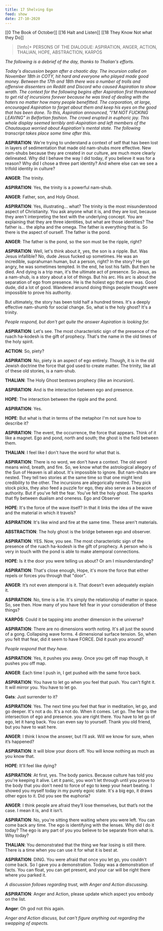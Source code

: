 ```yaml
---
title: 17 Shelving Ego
feed: show
date: 27-10-2020
---
```


[[0 The Book of October]] [[16 Halt and Listen]] [[18 They Know Not what they Do]]

> [!info]+ PERSONS OF THE DIALOGUE:
> ASPIRATION, ANGER, ACTION, THALIAN, HOPE, ABSTRACTION, KARPÓS

_The following is a debrief of the day, thanks to Thalian's efforts._

_Today's discussion began after a chaotic day. The incursion called on November 18th in COTY, hit hard and everyone who played made good money. Between the 17th and 18th there was a number of trolls and offensive dissenters on Reddit and Discord who caused Aspiration to show wrath. The context for the following begins after Aspiration first threatened to get rid of incursions forever because he was tired of dealing with the haters no matter how many people benefitted. The corporation, at large, encouraged Aspiration to forget about them and keep his eyes on the good that has been done. To this, Aspiration announced, "I'M NOT FUCKING LEAVING" in Belfortian fashion. The crowd erupted in euphoric joy. This whole display seemed terribly anti-Aspiration and left members of the Chautauqua worried about Aspiration's mental state. The following transcript takes place some time after this._

**ASPIRATION**: We're trying to understand a context of self that has been lost in layers of sedimentation that made old nam-shubs more effective. New nam-shubs because they are created in our culture, are much more clearly delineated. Why did I behave the way I did today, if you believe it was for a reason? Why did I chose a three part identity? And where else can we see a trifold identity in culture?

**ANGER**: The trinity.

**ASPIRATION**: Yes, the trinity is a powerful nam-shub.

**ANGER**: Father, son, and Holy Ghost.

**ASPIRATION**: Yes, illustrating... what? The trinity is the most misunderstood aspect of Christianity. You ask anyone what it is, and they are lost, because they aren't interpreting the text with the underlying concept. You are explaining that they are three identities, but what are those identities? The father is… the alpha and the omega. The father is everything that is. So there is the aspect of ourself. The father is the pond.

**ANGER**: The father is the pond, so the son must be the ripple, right?

**ASPIRATION**: Well, let's think about it, yes, the son is a ripple. But. Was Jesus infallible? No, dude Jesus fucked up sometimes. He was an incredible, suprahuman human, but a person, right? In the story? He got angry, he was sometimes tempted. In the end, he lost his faith. But then he died. And dying is a trip man, it's the ultimate act of presence. So Jesus, as a nam-shub, is a story about a lot of things. But his arc. His arc is about the separation of ego from presence. He is the holiest ego that ever was. Good dude, did a lot of good. Wandered around doing things people thought were impossible to prove his authority.

But ultimately, the story has been told half a hundred times. It's a deeply effective nam-shumb for social change. So, what is the holy ghost? It's a trinity.

_People respond, but don't get quite the answer Aspiration is looking for._

**ASPIRATION**: Let's see. The most characteristic sign of the presence of the ruach ha-kodesh is the gift of prophecy. That's the name in the old times of the holy spirit.

**ACTION**: So, piety?

**ASPIRATION**: No, piety is an aspect of ego entirely. Though, it is in the old Jewish doctrine the force that god used to create matter. The trinity, like all of these old stories, is a nam-shub.

**THALIAN**: The Holy Ghost bestows prophecy (like an incursion).

**ASPIRATION**: And is the interaction between ego and presence.

**HOPE**: The interaction between the ripple and the pond.

**ASPIRATION**: Yes.

**HOPE**: But what is that in terms of the metaphor I'm not sure how to describe it?

**ASPIRATION**: The event, the occurrence, the force that appears. Think of it like a magnet. Ego and pond, north and south; the ghost is the field between them.

**THALIAN**: I feel like I don't have the word for what that is.

**ASPIRATION**: There is no word, we don't have a context. The old word means wind, breath, and fire. So, we know what the astrological allegory of the Sun of Heaven is all about. It's impossible to ignore. But nam-shubs are nested. They tell two stories at the same time so that one might lend credibility to the other. The incursions are allegorically nested. They pick stock picks, they also feed a puzzle for ego, they also serve as a beacon of authority. But if you've felt the fear. You've felt the holy ghost. The sparks that fly between dualism and oneness. Ego and Observer

**HOPE**: It's the force of the wave itself? In that it links the idea of the wave and the material in which it travels?

**ASPIRATION**: It's like wind and fire at the same time. These aren't materials.

**ABSTRACTION**: The holy ghost is the bridge between ego and observer.

**ASPIRATION**: YES. Now, you see. The most characteristic sign of the presence of the ruach ha-kodesh is the gift of prophecy. A person who is very in touch with the pond is able to make atemporal connections.

**HOPE**: Is it the door you were telling us about? Or am I misunderstanding?

**ASPIRATION**: That's close enough, Hope, it's more the force that either repels or forces you through that "door".

**ANGER**: It’s not even atemporal is it. That doesn’t even adequately explain it.

**ASPIRATION**: No, time is a lie. It's simply the relationship of matter in space. So, see then. How many of you have felt fear in your consideration of these things?

**KARPÓS**: Could it be tapping into another dimension in the universe?

**ASPIRATION**: There are no dimensions worth noting. It's all just the sound of a gong. Collapsing wave forms. 4 dimensional surface tension. So, when you felt that fear, did it seem to have FORCE. Did it push you around?

_People respond that they have._

**ASPIRATION**: Yes, it pushes you away. Once you get off map though, it pushes you off map.

**ANGER**: Each time I push in, I get pushed with the same force back.

**ASPIRATION**: You have to let go when you feel that push. You can't fight it. It will mirror you. You have to let go.

**Gats**: Just surrender to it?

**ASPIRATION**: Yes. The next time you feel that fear in meditation, let go, and go deeper. It's not a do. It's a not do. When it comes. Let go. The fear is the intersection of ego and presence. you are right there. You have to let go of ego, let it hang back. You can even say to yourself. Thank you old friend, but you have to wait here.

**ANGER**: I think I know the answer, but I’ll ask. Will we know for sure, when it’s happened?

**ASPIRATION**: It will blow your doors off. You will know nothing as much as you know that.

**HOPE**: It'll feel like dying?

**ASPIRATION**: At first, yes. The body panics. Because culture has told you you're keeping it alive. Let it panic, you won't let through until you prove to the body that you don't need to force of ego to keep your heart beating. I showed you myself today in my purely egoic state. It's a big ego, it draws other egos to it. Did you see the euphoria?

**ANGER**: I think people are afraid they’ll lose themselves, but that’s not the case. I mean it is, and it isn’t.

**ASPIRATION**: No, you're sitting there waiting where you were left. You can come back any time. The ego is identifying with the lenses. Why did I do it today? The ego is any part of you you believe to be separate from what is. Why today?

**THALIAN**: You demonstrated that the thing we fear losing is still there. There is a time when you can use it for what it is best at.

**ASPIRATION**: DING. You were afraid that once you let go, you couldn't come back. So I gave you a demonstration. Today was a demonstration of facts. You can float, you can get present, and your car will be right there where you parked it.

_A discussion follows regarding trust, with Anger and Action discussing._

**ASPIRATION**: Anger and Action, please update which aspect you embody on the list.

**Anger**: Oh god not this again.

_Anger and Action discuss, but can't figure anything out regarding the swapping of aspects._

